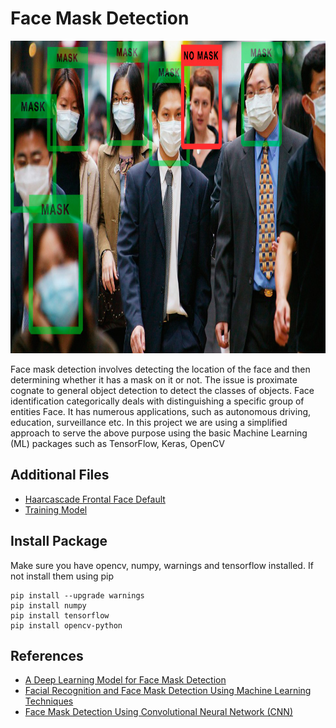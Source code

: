 # Face Mask Detection
<img src="https://github.com/Bayunova28/Face_Mask_Detection/blob/main/Images/mask-detection-sample.jpg" height="500" width="1000">

Face mask detection involves detecting the location of the face and then determining whether it has a mask on it or not. The issue is proximate cognate to general object detection to detect the classes of objects. Face identification categorically deals with distinguishing a specific group of entities Face. It has numerous applications, such as autonomous driving, education, surveillance etc. In this project we are using a simplified approach to serve the above purpose using the basic Machine Learning (ML) packages such as TensorFlow, Keras, OpenCV

## Additional Files
* [Haarcascade Frontal Face Default](https://github.com/Bayunova28/Face_Mask_Detection/blob/main/haarcascade_frontalface_default.xml)
* [Training Model](https://github.com/Bayunova28/Face_Mask_Detection/blob/main/TrainingModel.h5)

## Install Package
Make sure you have opencv, numpy, warnings and tensorflow  installed. If not install them using pip
```
pip install --upgrade warnings
pip install numpy
pip install tensorflow
pip install opencv-python
```

## References
* [A Deep Learning Model for Face Mask Detection](https://www.researchgate.net/profile/Abd-El-Aziz-Ahmed-3/publication/355827770_A_Deep_Learning_Model_for_Face_Mask_Detection/links/618055feeef53e51e119c57d/A-Deep-Learning-Model-for-Face-Mask-Detection.pdf)
* [Facial Recognition and Face Mask Detection Using Machine Learning Techniques](https://digitalcommons.montclair.edu/cgi/viewcontent.cgi?article=1729&context=etd)
* [Face Mask Detection Using Convolutional Neural Network (CNN)](https://easychair.org/publications/preprint_download/91Sc)
